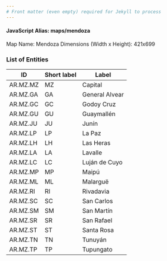 ```yaml
---
# Front matter (even empty) required for Jekyll to process
---
```


#### JavaScript Alias: maps/mendoza

Map Name: Mendoza
Dimensions (Width x Height): 421x699

### List of Entities

ID  | Short label | Label
---|---|---|
AR.MZ.MZ  | MZ          | Capital        
AR.MZ.GA  | GA          | General Alvear 
AR.MZ.GC  | GC          | Godoy Cruz     
AR.MZ.GU  | GU          | Guaymallén     
AR.MZ.JU  | JU          | Junín          
AR.MZ.LP  | LP          | La Paz         
AR.MZ.LH  | LH          | Las Heras      
AR.MZ.LA  | LA          | Lavalle        
AR.MZ.LC  | LC          | Luján de Cuyo  
AR.MZ.MP  | MP          | Maipú          
AR.MZ.ML  | ML          | Malarguë       
AR.MZ.RI  | RI          | Rivadavia      
AR.MZ.SC  | SC          | San Carlos     
AR.MZ.SM  | SM          | San Martín     
AR.MZ.SR  | SR          | San Rafael     
AR.MZ.ST  | ST          | Santa Rosa     
AR.MZ.TN  | TN          | Tunuyán        
AR.MZ.TP  | TP          | Tupungato      
